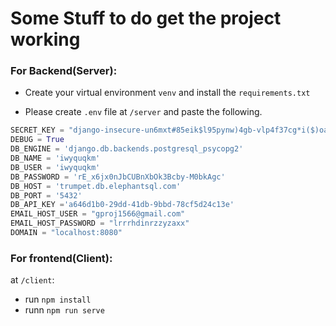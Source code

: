 # Some Stuff to do get the project working

### For Backend(Server):

* Create your virtual environment `venv` and install the `requirements.txt`

* Please create `.env` file at `/server` and paste the following.

```python
SECRET_KEY = "django-insecure-un6mxt#85eik$l95pynw)4gb-vlp4f37cg*i($)oag*8(bxht$"
DEBUG = True
DB_ENGINE = 'django.db.backends.postgresql_psycopg2'
DB_NAME = 'iwyquqkm'
DB_USER = 'iwyquqkm'
DB_PASSWORD = 'rE_x6jx0nJbCUBnXbOk3Bcby-M0bkAgc'
DB_HOST = 'trumpet.db.elephantsql.com' 
DB_PORT = '5432'
DB_API_KEY ='a646d1b0-29dd-41db-9bbd-78cf5d24c13e'
EMAIL_HOST_USER = "gproj1566@gmail.com"
EMAIL_HOST_PASSWORD = "lrrrhdinrzzyzaxx"
DOMAIN = "localhost:8080"
```

### For frontend(Client):

at `/client`:
* run `npm install`
* runn `npm run serve`

